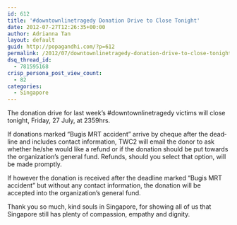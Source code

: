 ```yaml
---
id: 612
title: '#downtownlinetragedy Donation Drive to Close Tonight'
date: 2012-07-27T12:26:35+00:00
author: Adrianna Tan
layout: default
guid: http://popagandhi.com/?p=612
permalink: /2012/07/downtownlinetragedy-donation-drive-to-close-tonight/
dsq_thread_id:
  - 781595168
crisp_persona_post_view_count:
  - 82
categories:
  - Singapore
---
```

The donation drive for last week&#8217;s #downtownlinetragedy victims will close tonight, Fri­day, 27 July, at 2359hrs.

If dona­tions marked “Bugis MRT acci­dent” arrive by cheque after the dead­line and includes contact information, TWC2 will email the donor to ask whether he/she would like a refund or if the donation should be put towards the organization’s gen­eral fund. Refunds, should you select that option, will be made promptly.

If how­ever the dona­tion is received after the dead­line marked “Bugis MRT acci­dent” but with­out any con­tact infor­ma­tion, the dona­tion will be accepted into the organization’s gen­eral fund.

Thank you so much, kind souls in Singapore, for showing all of us that Singapore still has plenty of compassion, empathy and dignity.
